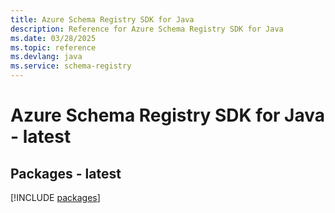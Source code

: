 ```yaml
---
title: Azure Schema Registry SDK for Java
description: Reference for Azure Schema Registry SDK for Java
ms.date: 03/28/2025
ms.topic: reference
ms.devlang: java
ms.service: schema-registry
---
```

# Azure Schema Registry SDK for Java - latest
## Packages - latest
[!INCLUDE [packages](schema-registry-index.md)]